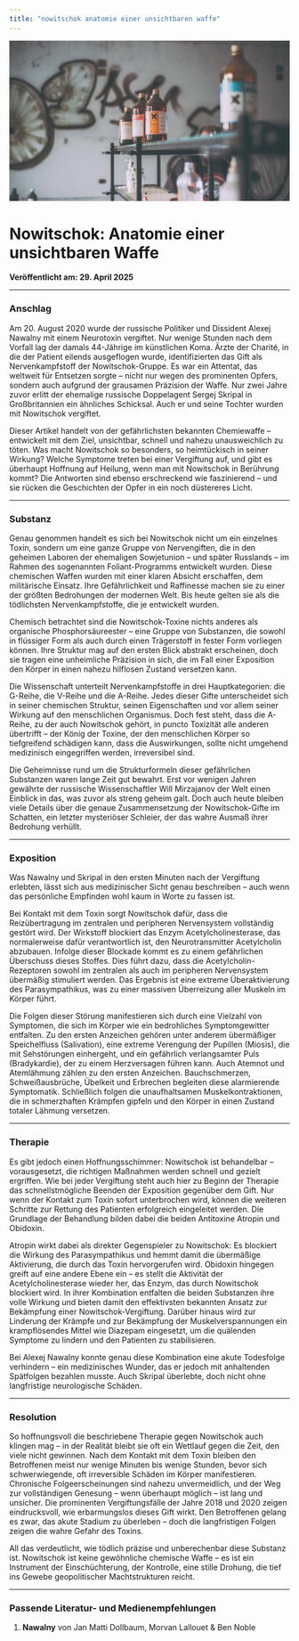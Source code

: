 ```yaml
---
title: "nowitschok anatomie einer unsichtbaren waffe"
---
```


![Blogbild](/assets/cover-images/Artikel-20.jpg)

# Nowitschok: Anatomie einer unsichtbaren Waffe

**Veröffentlicht am: 29. April 2025**

---

### Anschlag

Am 20. August 2020 wurde der russische Politiker und Dissident Alexej Nawalny mit einem Neurotoxin vergiftet. Nur wenige Stunden nach dem Vorfall lag der damals 44-Jährige im künstlichen Koma. Ärzte der Charité, in die der Patient eilends ausgeflogen wurde, identifizierten das Gift als Nervenkampfstoff der Nowitschok-Gruppe. Es war ein Attentat, das weltweit für Entsetzen sorgte – nicht nur wegen des prominenten Opfers, sondern auch aufgrund der grausamen Präzision der Waffe. Nur zwei Jahre zuvor erlitt der ehemalige russische Doppelagent Sergej Skripal in Großbritannien ein ähnliches Schicksal. Auch er und seine Tochter wurden mit Nowitschok vergiftet.

Dieser Artikel handelt von der gefährlichsten bekannten Chemiewaffe – entwickelt mit dem Ziel, unsichtbar, schnell und nahezu unausweichlich zu töten. Was macht Nowitschok so besonders, so heimtückisch in seiner Wirkung? Welche Symptome treten bei einer Vergiftung auf, und gibt es überhaupt Hoffnung auf Heilung, wenn man mit Nowitschok in Berührung kommt? Die Antworten sind ebenso erschreckend wie faszinierend – und sie rücken die Geschichten der Opfer in ein noch düstereres Licht.

---

### Substanz

Genau genommen handelt es sich bei Nowitschok nicht um ein einzelnes Toxin, sondern um eine ganze Gruppe von Nervengiften, die in den geheimen Laboren der ehemaligen Sowjetunion – und später Russlands – im Rahmen des sogenannten Foliant-Programms entwickelt wurden. Diese chemischen Waffen wurden mit einer klaren Absicht erschaffen, dem militärische Einsatz. Ihre Gefährlichkeit und Raffinesse machen sie zu einer der größten Bedrohungen der modernen Welt. Bis heute gelten sie als die tödlichsten Nervenkampfstoffe, die je entwickelt wurden.

Chemisch betrachtet sind die Nowitschok-Toxine nichts anderes als organische Phosphorsäureester – eine Gruppe von Substanzen, die sowohl in flüssiger Form als auch durch einen Trägerstoff in fester Form vorliegen können. Ihre Struktur mag auf den ersten Blick abstrakt erscheinen, doch sie tragen eine unheimliche Präzision in sich, die im Fall einer Exposition den Körper in einen nahezu hilflosen Zustand versetzen kann.

Die Wissenschaft unterteilt Nervenkampfstoffe in drei Hauptkategorien: die G-Reihe, die V-Reihe und die A-Reihe. Jedes dieser Gifte unterscheidet sich in seiner chemischen Struktur, seinen Eigenschaften und vor allem seiner Wirkung auf den menschlichen Organismus. Doch fest steht, dass die A-Reihe, zu der auch Nowitschok gehört, in puncto Toxizität alle anderen übertrifft – der König der Toxine, der den menschlichen Körper so tiefgreifend schädigen kann, dass die Auswirkungen, sollte nicht umgehend medizinisch eingegriffen werden, irreversibel sind.

Die Geheimnisse rund um die Strukturformeln dieser gefährlichen Substanzen waren lange Zeit gut bewahrt. Erst vor wenigen Jahren gewährte der russische Wissenschaftler Will Mirzajanov der Welt einen Einblick in das, was zuvor als streng geheim galt. Doch auch heute bleiben viele Details über die genaue Zusammensetzung der Nowitschok-Gifte im Schatten, ein letzter mysteriöser Schleier, der das wahre Ausmaß ihrer Bedrohung verhüllt.

---

### Exposition

Was Nawalny und Skripal in den ersten Minuten nach der Vergiftung erlebten, lässt sich aus medizinischer Sicht genau beschreiben – auch wenn das persönliche Empfinden wohl kaum in Worte zu fassen ist.

Bei Kontakt mit dem Toxin sorgt Nowitschok dafür, dass die Reizübertragung im zentralen und peripheren Nervensystem vollständig gestört wird. Der Wirkstoff blockiert das Enzym Acetylcholinesterase, das normalerweise dafür verantwortlich ist, den Neurotransmitter Acetylcholin abzubauen. Infolge dieser Blockade kommt es zu einem gefährlichen Überschuss dieses Stoffes. Dies führt dazu, dass die Acetylcholin-Rezeptoren sowohl im zentralen als auch im peripheren Nervensystem übermäßig stimuliert werden. Das Ergebnis ist eine extreme Überaktivierung des Parasympathikus, was zu einer massiven Überreizung aller Muskeln im Körper führt.

Die Folgen dieser Störung manifestieren sich durch eine Vielzahl von Symptomen, die sich im Körper wie ein bedrohliches Symptomgewitter entfalten. Zu den ersten Anzeichen gehören unter anderem übermäßiger Speichelfluss (Salivation), eine extreme Verengung der Pupillen (Miosis), die mit Sehstörungen einhergeht, und ein gefährlich verlangsamter Puls (Bradykardie), der zu einem Herzversagen führen kann. Auch Atemnot und Atemlähmung zählen zu den ersten Anzeichen. Bauchschmerzen, Schweißausbrüche, Übelkeit und Erbrechen begleiten diese alarmierende Symptomatik. Schließlich folgen die unaufhaltsamen Muskelkontraktionen, die in schmerzhaften Krämpfen gipfeln und den Körper in einen Zustand totaler Lähmung versetzen.

---

### Therapie

Es gibt jedoch einen Hoffnungsschimmer: Nowitschok ist behandelbar – vorausgesetzt, die richtigen Maßnahmen werden schnell und gezielt ergriffen. Wie bei jeder Vergiftung steht auch hier zu Beginn der Therapie das schnellstmögliche Beenden der Exposition gegenüber dem Gift. Nur wenn der Kontakt zum Toxin sofort unterbrochen wird, können die weiteren Schritte zur Rettung des Patienten erfolgreich eingeleitet werden. Die Grundlage der Behandlung bilden dabei die beiden Antitoxine Atropin und Obidoxin.

Atropin wirkt dabei als direkter Gegenspieler zu Nowitschok: Es blockiert die Wirkung des Parasympathikus und hemmt damit die übermäßige Aktivierung, die durch das Toxin hervorgerufen wird. Obidoxin hingegen greift auf eine andere Ebene ein – es stellt die Aktivität der Acetylcholinesterase wieder her, das Enzym, das durch Nowitschok blockiert wird. In ihrer Kombination entfalten die beiden Substanzen ihre volle Wirkung und bieten damit den effektivsten bekannten Ansatz zur Bekämpfung einer Nowitschok-Vergiftung. Darüber hinaus wird zur Linderung der Krämpfe und zur Bekämpfung der Muskelverspannungen ein krampflösendes Mittel wie Diazepam eingesetzt, um die quälenden Symptome zu lindern und den Patienten zu stabilisieren.

Bei Alexej Nawalny konnte genau diese Kombination eine akute Todesfolge verhindern – ein medizinisches Wunder, das er jedoch mit anhaltenden Spätfolgen bezahlen musste. Auch Skripal überlebte, doch nicht ohne langfristige neurologische Schäden.

---

### Resolution

So hoffnungsvoll die beschriebene Therapie gegen Nowitschok auch klingen mag – in der Realität bleibt sie oft ein Wettlauf gegen die Zeit, den viele nicht gewinnen. Nach dem Kontakt mit dem Toxin bleiben den Betroffenen meist nur wenige Minuten bis wenige Stunden, bevor sich schwerwiegende, oft irreversible Schäden im Körper manifestieren. Chronische Folgeerscheinungen sind nahezu unvermeidlich, und der Weg zur vollständigen Genesung – wenn überhaupt möglich – ist lang und unsicher. Die prominenten Vergiftungsfälle der Jahre 2018 und 2020 zeigen eindrucksvoll, wie erbarmungslos dieses Gift wirkt. Den Betroffenen gelang es zwar, das akute Stadium zu überleben – doch die langfristigen Folgen zeigen die wahre Gefahr des Toxins.

All das verdeutlicht, wie tödlich präzise und unberechenbar diese Substanz ist. Nowitschok ist keine gewöhnliche chemische Waffe – es ist ein Instrument der Einschüchterung, der Kontrolle, eine stille Drohung, die tief ins Gewebe geopolitischer Machtstrukturen reicht.

---

### Passende Literatur- und Medienempfehlungen

1. **Nawalny** von Jan Matti Dollbaum, Morvan Lallouet & Ben Noble